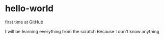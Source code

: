 # hello-world
first time at GitHub

I will be learning everything from the scratch
Because I don't know anything
